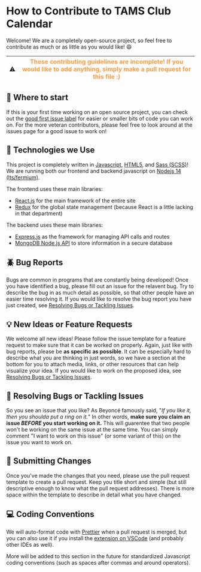 # How to Contribute to TAMS Club Calendar

Welcome! We are a completely open-source project, so feel free to contribute as much or as little as you would like! :smile:

| :warning: | <div style="color:#ff9a3d">These contributing guidelines are incomplete! If you would like to add anything, simply make a pull request for this file :)</div> |
| --------- | ------------------------------------------------------------------------------------------------------------------------------------------------------------- |

## :flight_departure: Where to start

If this is your first time working on an open source project, you can check out the [good first issue label](https://github.com/MichaelZhao21/tams-club-cal/issues?q=is%3Aopen+is%3Aissue+label%3A%22good+first+issue%22) for easier or smaller bits of code you can work on. For the more veteran contributors, please feel free to look around at the issues page for a good issue to work on!

## :floppy_disk: Technologies we Use

This project is completely written in [Javascript](https://www.javascript.com/), [HTML5](https://html.com/html5/), and [Sass (SCSS)](https://sass-lang.com/)! We are running both our frontend and backend javascript on [Nodejs 14 (lts/fermium)](https://nodejs.org/en/).

The frontend uses these main libraries:

-   [React.js](https://reactjs.org/) for the main framework of the entire site
-   [Redux](https://redux.js.org/) for the global state management (because React is a little lacking in that department)

The backend uses these main libraries:

-   [Express.js](https://expressjs.com/) as the framework for managing API calls and routes
-   [MongoDB Node.js API](https://docs.mongodb.com/drivers/node/) to store information in a secure database

## :beetle: Bug Reports

Bugs are common in programs that are constantly being developed! Once you have identified a bug, please fill out an issue for the relavent bug. Try to describe the bug in as much detail as possible, so that other people have an easier time resolving it. If you would like to resolve the bug report you have just created, see [Resolving Bugs or Tackling Issues](#resolving-bugs-or-tackling-issues).

## :bulb: New Ideas or Feature Requests

We welcome all new ideas! Please follow the issue template for a feature request to make sure that it can be worked on properly. Again, just like with bug reports, please be **as specific as possible**. It can be especially hard to describe what you are thinking in just words, so we have a section at the bottom for you to attach media, links, or other resources that can help visualize your idea. If you would like to work on the proposed idea, see [Resolving Bugs or Tackling Issues](#resolving-bugs-or-tackling-issues).

## :open_book: Resolving Bugs or Tackling Issues

So you see an issue that you like? As Beyoncé famously said, "_If you like it, then you shoulda put a ring on it._" In other words, **make sure you claim an issue _BEFORE_ you start working on it.** This will guarentee that two people won't be working on the same issue at the same time. You can simply comment "I want to work on this issue" (or some variant of this) on the issue you want to work on.

## :pencil: Submitting Changes

Once you've made the changes that you need, please use the pull request template to create a pull request. Keep you title short and simple (but still descriptive enough to know what the pull request addresses). There is more space within the template to describe in detail what you have changed.

## :computer: Coding Conventions

We will auto-format code with [Prettier](https://prettier.io/) when a pull request is merged, but you can also use it if you install the [extension on VSCode](https://marketplace.visualstudio.com/items?itemName=esbenp.prettier-vscode) (and probably other IDEs as well).

More will be added to this section in the future for standardized Javascript coding conventions (such as spaces after commas and around operators).
